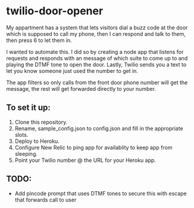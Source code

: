 # twilio-door-opener

My appartment has a system that lets visitors dial a buzz code at the door which is supposed to call my phone, then I can respond and talk to them, then press 6 to let them in. 

I wanted to automate this. I did so by creating a node app that listens for requests and responds with an message of which suite to come up to and playing the DTMF tone to open the door. Lastly, Twilio sends you a text to let you know someone just used the number to get in.

The app filters so only calls from the front door phone number will get the message, the rest will get forwarded directly to your number.

## To set it up:
1. Clone this repository.
2. Rename, sample_config.json to config.json and fill in the appropriate slots.
3. Deploy to Heroku.
4. Configure New Relic to ping app for availablity to keep app from sleeping.
5. Point your Twilio number @ the URL for your Heroku app.

## TODO:
- Add pincode prompt that uses DTMF tones to secure this with escape that forwards call to user
